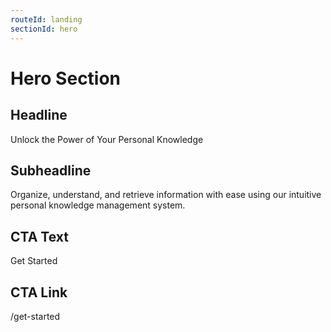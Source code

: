 ```yaml
---
routeId: landing
sectionId: hero
---
```

# Hero Section

## Headline
Unlock the Power of Your Personal Knowledge

## Subheadline
Organize, understand, and retrieve information with ease using our intuitive personal knowledge management system.

## CTA Text
Get Started

## CTA Link
/get-started

